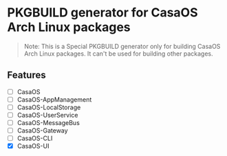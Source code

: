 # PKGBUILD generator for CasaOS Arch Linux packages
> Note: This is a Special PKGBUILD generator only for building CasaOS Arch Linux packages. It can't be used for building other packages.

## Features
- [ ] CasaOS
- [ ] CasaOS-AppManagement
- [ ] CasaOS-LocalStorage
- [ ] CasaOS-UserService
- [ ] CasaOS-MessageBus
- [ ] CasaOS-Gateway
- [ ] CasaOS-CLI
- [x] CasaOS-UI
